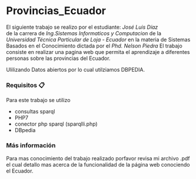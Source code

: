 # Provincias_Ecuador

El siguiente trabajo se realizo por el estudiante: *José Luis Díaz*   
de la carrera de *Ing.Sistemas Informaticos y Computacion* 
de la *Universidad Técnica Particular de Loja - Ecuador* 
en la materia de Sistemas Basados en el Conocimiento dictada por el *Phd. Nelson Piedra*
El trabajo consiste en realizar una pagina web que permita el aprendizaje a diferentes personas sobre las provincias 
del Ecuador.

Ulilizando Datos abiertos por lo cual utilziamos DBPEDIA.

### Requisitos 📋 
Para este trabajo se utilizo 
- consultas sparql 
- PHP7 
- conector php sparql (sparqlli.php) 
- DBpedia

### Más información
Para mas conocimiento del trabajo realizado porfavor revisa mi archivo .pdf el cual detallo mas acerca de la funcionalidad de la 
página web conociendo el Ecuador.
